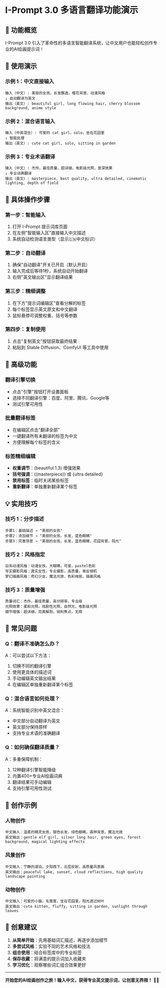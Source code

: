 # I-Prompt 3.0 多语言翻译功能演示

## 🌟 功能概览

I-Prompt 3.0 引入了革命性的多语言智能翻译系统，让中文用户也能轻松创作专业的AI绘画提示词！

## 📝 使用演示

### 示例 1：中文直接输入
```
输入（中文）: 美丽的女孩，长发飘逸，樱花背景，动漫风格
↓ 自动翻译为英文
输出（英文）: beautiful girl, long flowing hair, cherry blossom background, anime style
```

### 示例 2：混合语言输入
```
输入（中英混合）: 可爱的 cat girl，solo，坐在花园里
↓ 智能处理
输出（英文）: cute cat girl, solo, sitting in garden
```

### 示例 3：专业术语翻译
```
输入（中文）: 杰作，最佳质量，超详细，电影级光照，景深效果
↓ 专业词典翻译
输出（英文）: masterpiece, best quality, ultra detailed, cinematic lighting, depth of field
```

## 🎯 具体操作步骤

### 第一步：智能输入
1. 打开 I-Prompt 提示词库页面
2. 在左侧"智能输入区"直接输入中文描述
3. 系统自动检测语言类型（显示🇨🇳中文标识）

### 第二步：自动翻译
1. 确保"自动翻译"开关已开启（默认开启）
2. 输入完成后等待1秒，系统自动开始翻译
3. 右侧"英文输出区"显示翻译结果

### 第三步：精细调整
1. 在下方"提示词编辑区"查看分解的标签
2. 每个标签显示英文原文和中文翻译
3. 鼠标悬停可调整权重、括号等参数

### 第四步：复制使用
1. 点击"复制英文"按钮获取最终结果
2. 粘贴到 Stable Diffusion、ComfyUI 等工具中使用

## 🔧 高级功能

### 翻译引擎切换
- 点击"引擎"按钮打开设置面板
- 选择不同翻译引擎：百度、阿里、腾讯、Google等
- 测试引擎可用性

### 批量翻译标签
- 在编辑区点击"翻译全部"
- 一键翻译所有未翻译的标签为中文
- 方便理解每个标签的含义

### 标签精细编辑
- **权重调节**：(beautiful:1.3) 增强效果
- **括号强调**：((masterpiece)) 或 {ultra detailed}
- **禁用标签**：临时关闭某些标签
- **重新翻译**：单独重新翻译某个标签

## 💡 实用技巧

### 技巧 1：分步描述
```
步骤1：基础描述 → "美丽的女孩"
步骤2：添加细节 → "美丽的女孩，长发，蓝色眼睛"
步骤3：完善场景 → "美丽的女孩，长发，蓝色眼睛，花园背景，阳光"
```

### 技巧 2：风格指定
```
日系动漫风格：动漫女孩，大眼睛，可爱，pastel色彩
写实摄影风格：真实女性，专业摄影，高质量，单反相机
梦幻插画风格：奇幻少女，魔法光效，色彩绚丽，插画风格
```

### 技巧 3：质量增强
```
质量词汇：杰作，最佳质量，高分辨率，专业级
光照效果：柔和光照，戏剧性光照，自然光，电影级光照
细节增强：超详细，完美解剖，锐利焦点，无瑕
```

## 🚨 常见问题

### Q：翻译不准确怎么办？
A：可以尝试以下方法：
1. 切换不同的翻译引擎
2. 使用更具体的描述词
3. 手动编辑英文输出结果
4. 在编辑区单独重新翻译某个标签

### Q：混合语言如何处理？
A：系统智能识别中英文混合：
- 中文部分自动翻译为英文
- 英文部分保持原样
- 支持专业术语的准确翻译

### Q：如何确保翻译质量？
A：多重保障机制：
1. 12种翻译引擎智能降级
2. 内置400+专业AI绘画词典
3. 翻译结果可手动编辑
4. 支持引擎可用性测试

## 🎨 创作示例

### 人物创作
```
中文输入：温柔的精灵女孩，银色长发，绿色眼睛，森林背景，魔法光效
英文输出：gentle elf girl, silver long hair, green eyes, forest background, magical lighting effects
```

### 风景创作
```
中文输入：宁静的湖泊，夕阳西下，云层反射，高质量风景画
英文输出：peaceful lake, sunset, cloud reflections, high quality landscape painting
```

### 动物创作
```
中文输入：可爱的小猫，毛茸茸，坐在花园里，阳光透过树叶
英文输出：cute kitten, fluffy, sitting in garden, sunlight through leaves
```

## 🌈 创意建议

1. **从简单开始**：先用基础词汇描述，再逐步添加细节
2. **多尝试风格**：实验不同的艺术风格和技法
3. **组合使用**：结合标签库中的专业标签
4. **保存收藏**：将满意的提示词加入收藏夹
5. **学习优化**：观察哪些词汇组合效果更好

---

**开始您的AI绘画创作之旅！输入中文，获得专业英文提示词，让创意无界限！** 🎨✨ 